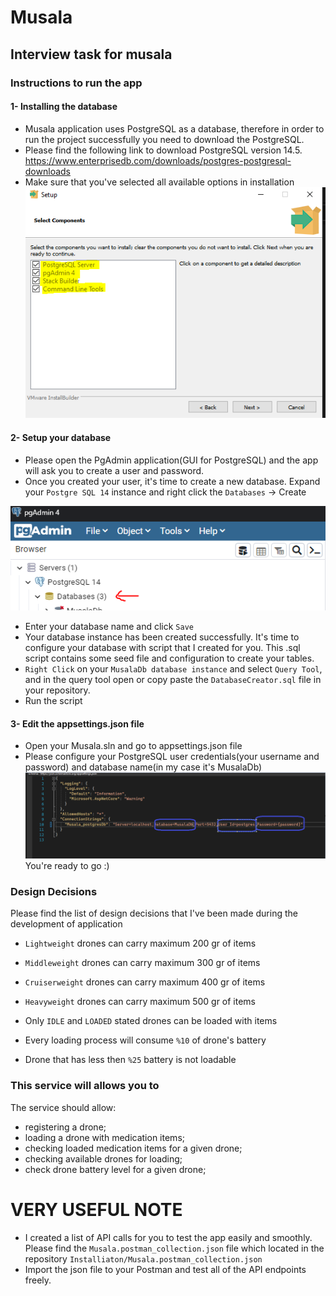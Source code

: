 # Musala
## Interview task for musala

### Instructions to run the app

#### 1- Installing the database

- Musala application uses PostgreSQL as a database, therefore in order to run the project successfully you need to download the PostgreSQL.
- Please find the following link to download PostgreSQL version 14.5.
https://www.enterprisedb.com/downloads/postgres-postgresql-downloads
- Make sure that you've selected all available options in installation
![Info](Installation/Capture1.PNG)

#### 2- Setup your database
- Please open the PgAdmin application(GUI for PostgreSQL) and the app will ask you to create a user and password.
- Once you created your user, it's time to create a new database. Expand your `Postgre SQL 14` instance and right click the `Databases` -> Create

![Info](Installation/Capture2.PNG)
- Enter your database name and click `Save`
- Your database instance has been created successfully. It's time to configure your database with script that I created for you. This .sql script contains some seed file and configuration to create your tables. 
- `Right Click` on your `MusalaDb database instance` and select `Query Tool`, and in the query tool open or copy paste the `DatabaseCreator.sql` file in your repository.
- Run the script

#### 3- Edit the appsettings.json file
- Open your Musala.sln and go to appsettings.json file
- Please configure your PostgreSQL user credentials(your username and password) and database name(in my case it's MusalaDb)
![Info](Installation/Capture5.PNG)
You're ready to go :)

### Design Decisions

Please find the list of design decisions that I've been made during the development of application

- `Lightweight` drones can carry maximum 200 gr of items
- `Middleweight` drones can carry maximum 300 gr of items
- `Cruiserweight` drones can carry maximum 400 gr of items
- `Heavyweight` drones can carry maximum 500 gr of items

- Only `IDLE` and `LOADED` stated drones can be loaded with items

- Every loading process will consume `%10` of drone's battery
- Drone that has less then `%25` battery is not loadable


### This service will allows you to 

The service should allow:
- registering a drone;
- loading a drone with medication items;
- checking loaded medication items for a given drone; 
- checking available drones for loading;
- check drone battery level for a given drone;

# VERY USEFUL NOTE
- I created a list of API calls for you to test the app easily and smoothly. Please find the `Musala.postman_collection.json` file which located in the repository `Installiaton/Musala.postman_collection.json`
- Import the json file to your Postman and test all of the API endpoints freely.
